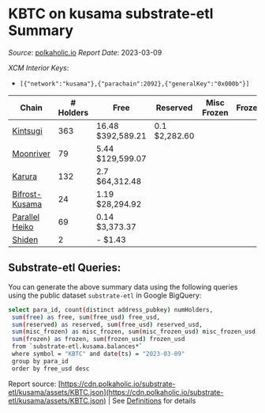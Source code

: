 # KBTC on kusama substrate-etl Summary

_Source_: [polkaholic.io](https://polkaholic.io) *Report Date*: 2023-03-09


*XCM Interior Keys*:
* `[{"network":"kusama"},{"parachain":2092},{"generalKey":"0x000b"}]`


| Chain | # Holders | Free | Reserved | Misc Frozen | Frozen | Price | AssetID |
| ----- | --------- | ---- | -------- | ----------- | ------ | ----- | ------- |
| [Kintsugi](/kusama/2092-kintsugi) | 363 | 16.48 $392,589.21 | 0.1 $2,282.60 |    |   | $23,825.45 | `{"Token":"KBTC"}` |
| [Moonriver](/kusama/2023-moonriver) | 79 | 5.44 $129,599.07 |   |    |   | $23,825.45 | `{"Token":"328179947973504579459046439826496046832"}` |
| [Karura](/kusama/2000-karura) | 132 | 2.7 $64,312.48 |   |    |   | $23,825.45 | `{"Token":"KBTC"}` |
| [Bifrost-Kusama](/kusama/2001-bifrost-ksm) | 24 | 1.19 $28,294.92 |   |    |   | $23,825.45 | `{"Token2":"2"}` |
| [Parallel Heiko](/kusama/2085-parallel-heiko) | 69 | 0.14 $3,373.37 |   |    |   | $23,825.45 | `{"Token":"121"}` |
| [Shiden](/kusama/2007-shiden) | 2 | - $1.43 |   |    |   | $23,825.45 | `{"Token":"18446744073709551621"}` |

## Substrate-etl Queries:
You can generate the above summary data using the following queries using the public dataset `substrate-etl` in Google BigQuery:
```bash
select para_id, count(distinct address_pubkey) numHolders, 
 sum(free) as free, sum(free_usd) free_usd,
 sum(reserved) as reserved, sum(free_usd) reserved_usd,
 sum(misc_frozen) as misc_frozen, sum(misc_frozen_usd) misc_frozen_usd,
 sum(frozen) as frozen, sum(frozen_usd) frozen_usd
 from `substrate-etl.kusama.balances*` 
 where symbol = "KBTC" and date(ts) = "2023-03-09"
 group by para_id
 order by free_usd desc
```


Report source: [https://cdn.polkaholic.io/substrate-etl/kusama/assets/KBTC.json](https://cdn.polkaholic.io/substrate-etl/kusama/assets/KBTC.json) | See [Definitions](/DEFINITIONS.md) for details
